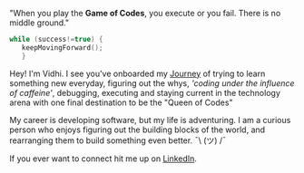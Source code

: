 "When you play the **Game of Codes**, you execute or you fail. There is no middle ground."

```cpp
while (success!=true) {
   keepMovingForward(); 
   }
```

Hey! I'm Vidhi. I see you've onboarded my [Journey](https://vidhi-mody.github.io/) of trying to learn something new everyday, figuring out the whys, *'coding under the influence of caffeine'*, debugging, executing and staying current in the technology arena with one final destination to be the "Queen of Codes"

My career is developing software, but my life is adventuring. I am a curious person who enjoys figuring out the building blocks of the world, and rearranging them to build something even better. ¯\ (ツ) /¯

If you ever want to connect hit me up on [LinkedIn](https://www.linkedin.com/in/vidhi-mody-21629a150). 
